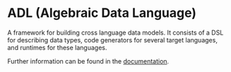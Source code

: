 ADL (Algebraic Data Language)
================================

A framework for building cross language data models. It consists of a DSL for describing data types,
code generators for several target languages, and runtimes for these languages.

Further information can be found in the [documentation](doc/introduction.md).

